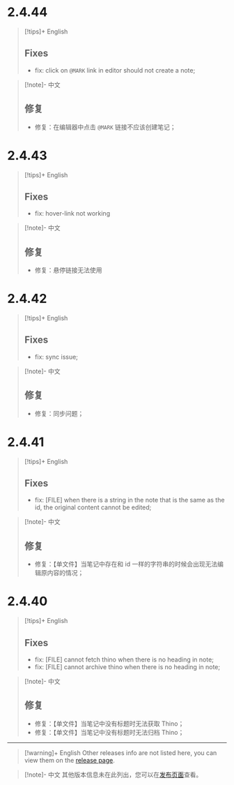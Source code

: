 
# 2.4.44

> [!tips]+ English
> ## Fixes
> - fix: click on `@MARK` link in editor should not create a note;

> [!note]- 中文
> ## 修复
> - 修复：在编辑器中点击 `@MARK` 链接不应该创建笔记；

# 2.4.43

> [!tips]+ English
> ## Fixes
> - fix: hover-link not working

> [!note]- 中文
> ## 修复
> - 修复：悬停链接无法使用

# 2.4.42

> [!tips]+ English
> ## Fixes
> - fix: sync issue;

> [!note]- 中文
> ## 修复
> - 修复：同步问题；

# 2.4.41

> [!tips]+ English
> ## Fixes
> - fix: [FILE] when there is a string in the note that is the same as the id, the original content cannot be edited;

> [!note]- 中文
> ## 修复
> - 修复：【单文件】当笔记中存在和 id 一样的字符串的时候会出现无法编辑原内容的情况；

# 2.4.40

> [!tips]+ English
> ## Fixes
> - fix: [FILE] cannot fetch thino when there is no heading in note;
> - fix: [FILE] cannot archive thino when there is no heading in note;

> [!note]- 中文
> ## 修复
> - 修复：【单文件】当笔记中没有标题时无法获取 Thino；
> - 修复：【单文件】当笔记中没有标题时无法归档 Thino；

------

> [!warning]+ English
> Other releases info are not listed here, you can view them on the [release page](https://github.com/Quorafind/Obsidian-Thino/blob/main/CHANGELOG_ARCHIVE.md).

> [!note]- 中文
> 其他版本信息未在此列出，您可以在[发布页面](https://github.com/Quorafind/Obsidian-Thino/blob/main/CHANGELOG_ARCHIVE.md)查看。
